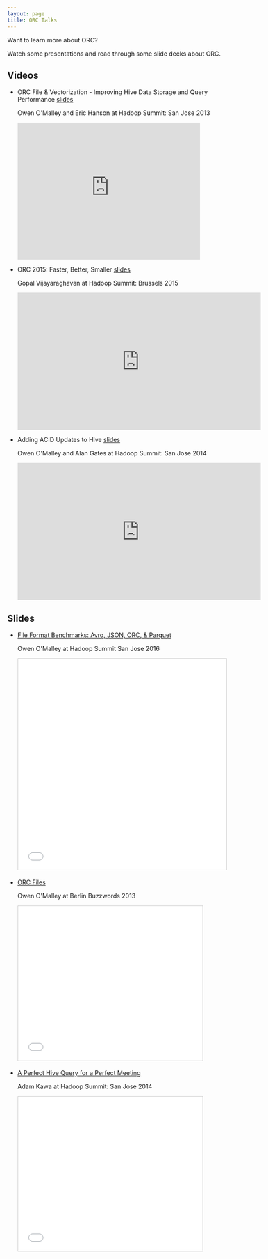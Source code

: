 ```yaml
---
layout: page
title: ORC Talks
---
```


Want to learn more about ORC?

Watch some presentations and read through some slide decks about ORC.

## Videos

* ORC File & Vectorization - Improving Hive Data Storage and Query Performance
  [slides](https://www.slideshare.net/oom65/orc-andvectorizationhadoopsummit)
 
    Owen O'Malley and Eric Hanson at Hadoop Summit: San Jose 2013

    <iframe width="420" height="315"
            src="https://www.youtube.com/embed/GV7vpR7vpjM" frameborder="0"
            allowfullscreen></iframe>

* ORC 2015: Faster, Better, Smaller
  [slides](https://www.slideshare.net/t3rmin4t0r/orc-2015)

    Gopal Vijayaraghavan at Hadoop Summit: Brussels 2015

    <iframe width="560" height="315"
            src="https://www.youtube.com/embed/Jd4lFEK8gCM" frameborder="0"
            allowfullscreen></iframe>

* Adding ACID Updates to Hive
  [slides](https://www.slideshare.net/alanfgates/hive-acidupdatessummitsjc2014)

    Owen O'Malley and Alan Gates at Hadoop Summit: San Jose 2014

    <iframe width="560" height="315"
            src="https://www.youtube.com/embed/_A-GMkIygtU" frameborder="0"
            allowfullscreen></iframe>

## Slides

* [File Format Benchmarks: Avro, JSON, ORC, & Parquet](https://www.slideshare.net/oom65/file-format-benchmarks-avro-json-orc-parquet)

    Owen O'Malley at Hadoop Summit San Jose 2016

    <iframe src="//www.slideshare.net/slideshow/embed_code/key/fSn4xuYXBXGvlx"
    width="595" height="485" frameborder="0" marginwidth="0" marginheight="0"
    scrolling="no" style="border:1px solid #CCC; border-width:1px;
    margin-bottom:5px; max-width: 100%;" allowfullscreen> </iframe>

* [ORC Files](https://www.slideshare.net/oom65/orc-files)

    Owen O'Malley at Berlin Buzzwords 2013

    <iframe src="//www.slideshare.net/slideshow/embed_code/key/nUhPBgqm1xzJCG"
    width="425" height="355" frameborder="0" marginwidth="0" marginheight="0"
    scrolling="no" style="border:1px solid #CCC; border-width:1px;
    margin-bottom:5px; max-width: 100%;" allowfullscreen> </iframe>

* [A Perfect Hive Query for a Perfect Meeting](https://www.slideshare.net/AdamKawa/a-perfect-hive-query-for-a-perfect-meeting-hadoop-summit-2014)

    Adam Kawa at Hadoop Summit: San Jose 2014

    <iframe
    src="//www.slideshare.net/slideshow/embed_code/key/4CLFxVy90yBJ3J"
    width="425" height="355" frameborder="0" marginwidth="0"
    marginheight="0" scrolling="no" style="border:1px solid #CCC;
    border-width:1px; margin-bottom:5px; max-width: 100%;"
    allowfullscreen> </iframe>